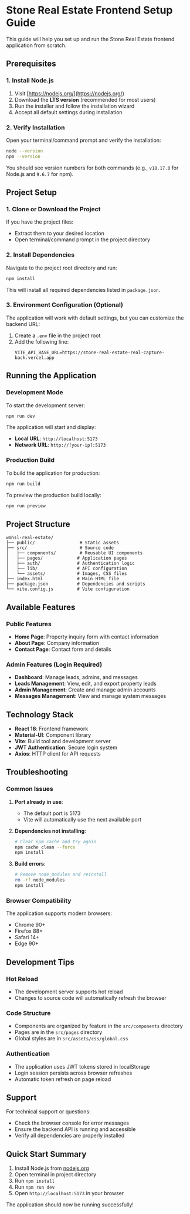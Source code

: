 # Stone Real Estate Frontend Setup Guide

This guide will help you set up and run the Stone Real Estate frontend application from scratch.

## Prerequisites

### 1. Install Node.js

1. Visit [https://nodejs.org/](https://nodejs.org/)
2. Download the **LTS version** (recommended for most users)
3. Run the installer and follow the installation wizard
4. Accept all default settings during installation

### 2. Verify Installation

Open your terminal/command prompt and verify the installation:

```bash
node --version
npm --version
```

You should see version numbers for both commands (e.g., `v18.17.0` for Node.js and `9.6.7` for npm).

## Project Setup

### 1. Clone or Download the Project

If you have the project files:
- Extract them to your desired location
- Open terminal/command prompt in the project directory

### 2. Install Dependencies

Navigate to the project root directory and run:

```bash
npm install
```

This will install all required dependencies listed in `package.json`.

### 3. Environment Configuration (Optional)

The application will work with default settings, but you can customize the backend URL:

1. Create a `.env` file in the project root
2. Add the following line:
   ```
   VITE_API_BASE_URL=https://stone-real-estate-real-capture-back.vercel.app
   ```

## Running the Application

### Development Mode

To start the development server:

```bash
npm run dev
```

The application will start and display:
- **Local URL**: `http://localhost:5173`
- **Network URL**: `http://[your-ip]:5173`

### Production Build

To build the application for production:

```bash
npm run build
```

To preview the production build locally:

```bash
npm run preview
```

## Project Structure

```
wmhsl-real-estate/
├── public/                 # Static assets
├── src/                    # Source code
│   ├── components/         # Reusable UI components
│   ├── pages/             # Application pages
│   ├── auth/              # Authentication logic
│   ├── lib/               # API configuration
│   └── assets/            # Images, CSS files
├── index.html             # Main HTML file
├── package.json           # Dependencies and scripts
└── vite.config.js         # Vite configuration
```

## Available Features

### Public Features
- **Home Page**: Property inquiry form with contact information
- **About Page**: Company information
- **Contact Page**: Contact form and details

### Admin Features (Login Required)
- **Dashboard**: Manage leads, admins, and messages
- **Leads Management**: View, edit, and export property leads
- **Admin Management**: Create and manage admin accounts
- **Messages Management**: View and manage system messages

## Technology Stack

- **React 18**: Frontend framework
- **Material-UI**: Component library
- **Vite**: Build tool and development server
- **JWT Authentication**: Secure login system
- **Axios**: HTTP client for API requests

## Troubleshooting

### Common Issues

1. **Port already in use**: 
   - The default port is 5173
   - Vite will automatically use the next available port

2. **Dependencies not installing**:
   ```bash
   # Clear npm cache and try again
   npm cache clean --force
   npm install
   ```

3. **Build errors**:
   ```bash
   # Remove node_modules and reinstall
   rm -rf node_modules
   npm install
   ```

### Browser Compatibility

The application supports modern browsers:
- Chrome 90+
- Firefox 88+
- Safari 14+
- Edge 90+

## Development Tips

### Hot Reload
- The development server supports hot reload
- Changes to source code will automatically refresh the browser

### Code Structure
- Components are organized by feature in the `src/components` directory
- Pages are in the `src/pages` directory
- Global styles are in `src/assets/css/global.css`

### Authentication
- The application uses JWT tokens stored in localStorage
- Login session persists across browser refreshes
- Automatic token refresh on page reload

## Support

For technical support or questions:
- Check the browser console for error messages
- Ensure the backend API is running and accessible
- Verify all dependencies are properly installed

## Quick Start Summary

1. Install Node.js from [nodejs.org](https://nodejs.org/)
2. Open terminal in project directory
3. Run `npm install`
4. Run `npm run dev`
5. Open `http://localhost:5173` in your browser

The application should now be running successfully!